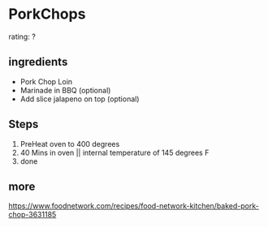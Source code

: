 # PorkChops
rating: ?


## ingredients
* Pork Chop Loin
* Marinade in BBQ (optional)
* Add slice jalapeno on top (optional)

## Steps
1. PreHeat oven to 400 degrees
2. 40 Mins in oven || internal temperature of 145 degrees F
3. done


## more
https://www.foodnetwork.com/recipes/food-network-kitchen/baked-pork-chop-3631185


